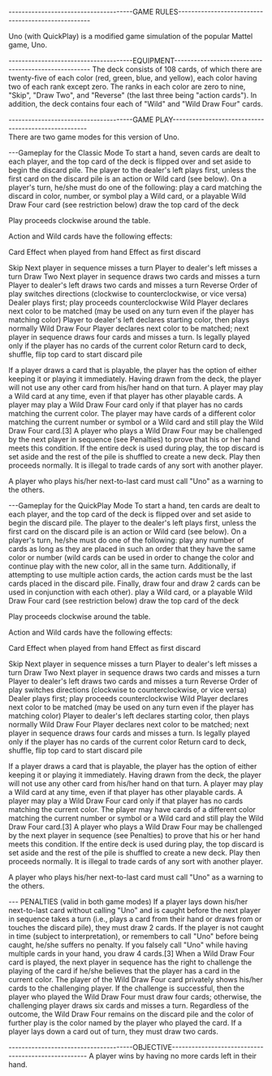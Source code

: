 --------------------------------------GAME RULES---------------------------------------------------

Uno (with QuickPlay) is a modified game simulation of the popular Mattel game, Uno.    

--------------------------------------EQUIPMENT----------------------------------------------------
The deck consists of 108 cards, of which there are twenty-five of each color (red, green, blue, and yellow), each color having two of each rank except zero. The ranks in each color are zero to nine, "Skip", "Draw Two", and "Reverse" (the last three being "action cards"). In addition, the deck contains four each of "Wild" and "Wild Draw Four" cards.

--------------------------------------GAME PLAY----------------------------------------------------  
There are two game modes for this version of Uno.

---Gameplay for the Classic Mode
To start a hand, seven cards are dealt to each player, and the top card of the deck is flipped over and set aside to begin the discard pile. The player to the dealer's left plays first, unless the first card on the discard pile is an action or Wild card (see below). On a player's turn, he/she must do one of the following:
play a card matching the discard in color, number, or symbol
play a Wild card, or a playable Wild Draw Four card (see restriction below)
draw the top card of the deck

Play proceeds clockwise around the table.

Action and Wild cards have the following effects:


Card			Effect when played from hand																																					Effect as first discard

Skip			Next player in sequence misses a turn 																																			Player to dealer's left misses a turn 
Draw Two		Next player in sequence draws two cards and misses a turn 																														Player to dealer's left draws two cards and misses a turn 
Reverse			Order of play switches directions (clockwise to counterclockwise, or vice versa) 																								Dealer plays first; play proceeds counterclockwise 
Wild			Player declares next color to be matched (may be used on any turn even if the player has matching color) 																		Player to dealer's left declares starting color, then plays normally 
Wild Draw Four	Player declares next color to be matched; next player in sequence draws four cards and misses a turn. Is legally played only if the player has no cards of the current color 	Return card to deck, shuffle, flip top card to start discard pile 

If a player draws a card that is playable, the player has the option of either keeping it or playing it immediately. Having drawn from the deck, the player will not use any other card from his/her hand on that turn.
A player may play a Wild card at any time, even if that player has other playable cards.
A player may play a Wild Draw Four card only if that player has no cards matching the current color. The player may have cards of a different color matching the current number or symbol or a Wild card and still play the Wild Draw Four card.[3] A player who plays a Wild Draw Four may be challenged by the next player in sequence (see Penalties) to prove that his or her hand meets this condition.
If the entire deck is used during play, the top discard is set aside and the rest of the pile is shuffled to create a new deck. Play then proceeds normally.
It is illegal to trade cards of any sort with another player.

A player who plays his/her next-to-last card must call "Uno" as a warning to the others.

---Gameplay for the QuickPlay Mode
To start a hand, ten cards are dealt to each player, and the top card of the deck is flipped over and set aside to begin the discard pile. The player to the dealer's left plays first, unless the first card on the discard pile is an action or Wild card (see below). On a player's turn, he/she must do one of the following:
play any number of cards as long as they are placed in such an order that they have the same color or number (wild cards can be used in order to change the color and continue play with the new color, all in the same turn. Additionally, if attempting to use multiple action cards, the action cards must be the last cards placed in the discard pile. Finally, draw four and draw 2 cards can be used in conjunction with each other).
play a Wild card, or a playable Wild Draw Four card (see restriction below)
draw the top card of the deck

Play proceeds clockwise around the table.

Action and Wild cards have the following effects:


Card			Effect when played from hand																																					Effect as first discard

Skip			Next player in sequence misses a turn 																																			Player to dealer's left misses a turn 
Draw Two		Next player in sequence draws two cards and misses a turn 																														Player to dealer's left draws two cards and misses a turn 
Reverse			Order of play switches directions (clockwise to counterclockwise, or vice versa) 																								Dealer plays first; play proceeds counterclockwise 
Wild			Player declares next color to be matched (may be used on any turn even if the player has matching color) 																		Player to dealer's left declares starting color, then plays normally 
Wild Draw Four	Player declares next color to be matched; next player in sequence draws four cards and misses a turn. Is legally played only if the player has no cards of the current color 	Return card to deck, shuffle, flip top card to start discard pile 

If a player draws a card that is playable, the player has the option of either keeping it or playing it immediately. Having drawn from the deck, the player will not use any other card from his/her hand on that turn.
A player may play a Wild card at any time, even if that player has other playable cards.
A player may play a Wild Draw Four card only if that player has no cards matching the current color. The player may have cards of a different color matching the current number or symbol or a Wild card and still play the Wild Draw Four card.[3] A player who plays a Wild Draw Four may be challenged by the next player in sequence (see Penalties) to prove that his or her hand meets this condition.
If the entire deck is used during play, the top discard is set aside and the rest of the pile is shuffled to create a new deck. Play then proceeds normally.
It is illegal to trade cards of any sort with another player.

A player who plays his/her next-to-last card must call "Uno" as a warning to the others.

--- PENALTIES (valid in both game modes)
If a player lays down his/her next-to-last card without calling "Uno" and is caught before the next player in sequence takes a turn (i.e., plays a card from their hand or draws from or touches the discard pile), they must draw 2 cards. If the player is not caught in time (subject to interpretation), or remembers to call "Uno" before being caught, he/she suffers no penalty. If you falsely call "Uno" while having multiple cards in your hand, you draw 4 cards.[3]
When a Wild Draw Four card is played, the next player in sequence has the right to challenge the playing of the card if he/she believes that the player has a card in the current color. The player of the Wild Draw Four card privately shows his/her cards to the challenging player. If the challenge is successful, then the player who played the Wild Draw Four must draw four cards; otherwise, the challenging player draws six cards and misses a turn. Regardless of the outcome, the Wild Draw Four remains on the discard pile and the color of further play is the color named by the player who played the card.
If a player lays down a card out of turn, they must draw two cards.

--------------------------------------OBJECTIVE---------------------------------------------------- 
A player wins by having no more cards left in their hand.